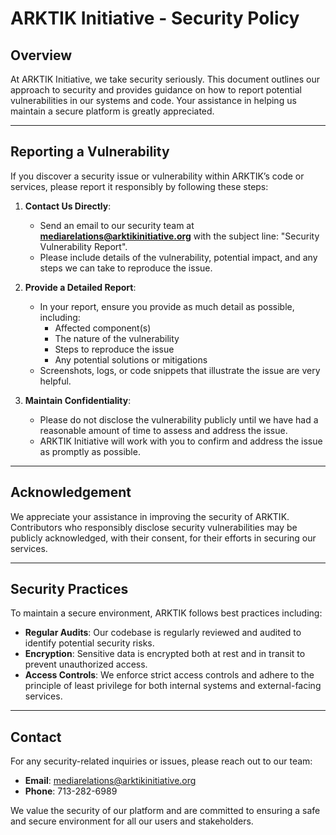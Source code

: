 
# ARKTIK Initiative - Security Policy

## Overview

At ARKTIK Initiative, we take security seriously. This document outlines our approach to security and provides guidance on how to report potential vulnerabilities in our systems and code. Your assistance in helping us maintain a secure platform is greatly appreciated.

---

## Reporting a Vulnerability

If you discover a security issue or vulnerability within ARKTIK’s code or services, please report it responsibly by following these steps:

1. **Contact Us Directly**:
   - Send an email to our security team at **mediarelations@arktikinitiative.org** with the subject line: "Security Vulnerability Report".
   - Please include details of the vulnerability, potential impact, and any steps we can take to reproduce the issue.

2. **Provide a Detailed Report**:
   - In your report, ensure you provide as much detail as possible, including:
     - Affected component(s)
     - The nature of the vulnerability
     - Steps to reproduce the issue
     - Any potential solutions or mitigations
   - Screenshots, logs, or code snippets that illustrate the issue are very helpful.

3. **Maintain Confidentiality**:
   - Please do not disclose the vulnerability publicly until we have had a reasonable amount of time to assess and address the issue.
   - ARKTIK Initiative will work with you to confirm and address the issue as promptly as possible.

---

## Acknowledgement

We appreciate your assistance in improving the security of ARKTIK. Contributors who responsibly disclose security vulnerabilities may be publicly acknowledged, with their consent, for their efforts in securing our services.

---

## Security Practices

To maintain a secure environment, ARKTIK follows best practices including:
- **Regular Audits**: Our codebase is regularly reviewed and audited to identify potential security risks.
- **Encryption**: Sensitive data is encrypted both at rest and in transit to prevent unauthorized access.
- **Access Controls**: We enforce strict access controls and adhere to the principle of least privilege for both internal systems and external-facing services.

---

## Contact

For any security-related inquiries or issues, please reach out to our team:
- **Email**: mediarelations@arktikinitiative.org
- **Phone**: 713-282-6989

We value the security of our platform and are committed to ensuring a safe and secure environment for all our users and stakeholders.

